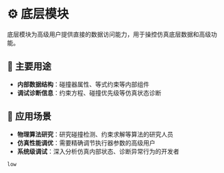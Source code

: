 # ⚙️ 底层模块

底层模块为高级用户提供直接的数据访问能力，用于操控仿真底层数据和高级功能。

## 🔧 主要用途

-   **内部数据结构**：碰撞器属性、等式约束等内部组件
-   **调试诊断信息**：约束方程、碰撞优先级等仿真状态诊断

## 🎯 应用场景

-   **物理算法研究**：研究碰撞检测、约束求解等算法的研究人员
-   **仿真性能调优**：需要精确调节执行器参数的高级用户
-   **系统级调试**：深入分析仿真内部状态、诊断异常行为的开发者

```{toctree}
low
```

